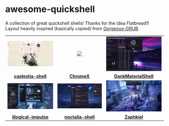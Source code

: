 # awesome-quickshell
A collection of great quickshell shells! Thanks for the idea Flatbread1! Layout heavily inspired (basically copied) from [Gorgeous-GRUB](https://github.com/Jacksaur/Gorgeous-GRUB/).

|    |    |    |
|:-------:|:-------:|:---------:|
|<img src="/assets/caelestia-shell.jpg" width=247>|<img src="/assets/ChromeX.png" width=247>|<img src="/assets/DankMaterialShell.png" width=247>|
|**[caelestia-shell](https://github.com/caelestia-dots/shell)**|**[ChromeX](https://github.com/catdeal3r/chromex)**|**[DankMaterialShell](https://github.com/AvengeMedia/DankMaterialShell)**|
|<img src="/assets/illogical-impulse.png" width=247>|<img src="/assets/noctalia-shell.jpg" width=247>|<img src="/assets/Zaphkiel.jpg" width=247>|
|**[illogical-impulse](https://github.com/end-4/dots-hyprland)**|**[noctalia-shell](https://github.com/noctalia-dev/noctalia-shell)**|**[Zaphkiel](https://github.com/Rexcrazy804/Zaphkiel)**|
